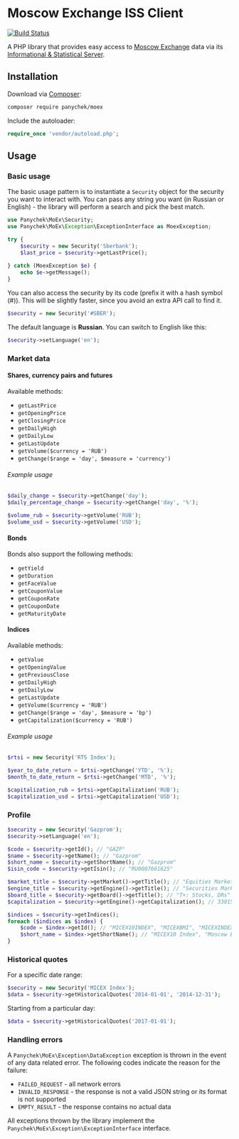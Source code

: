 Moscow Exchange ISS Client
=======================

[![Build Status](https://travis-ci.org/panychek/moex.svg?branch=master)](https://travis-ci.org/panychek/moex)

A PHP library that provides easy access to [Moscow Exchange](https://www.moex.com/) data via its [Informational & Statistical Server](https://www.moex.com/a2920).

## Installation

Download via [Composer](https://getcomposer.org):

```sh
composer require panychek/moex
```

Include the autoloader:

```php
require_once 'vendor/autoload.php';
```

## Usage

### Basic usage

The basic usage pattern is to instantiate a `Security` object for the security you want to interact with. You can pass any string you want (in Russian or English) - the library will perform a search and pick the best match.

```php
use Panychek\MoEx\Security;
use Panychek\MoEx\Exception\ExceptionInterface as MoexException;

try {
    $security = new Security('Sberbank');
    $last_price = $security->getLastPrice();
    
} catch (MoexException $e) {
    echo $e->getMessage();
}
```

You can also access the security by its code (prefix it with a hash symbol (#)). This will be slightly faster, since you avoid an extra API call to find it.

```php
$security = new Security('#SBER');
```

The default language is **Russian**. You can switch to English like this:

```php
$security->setLanguage('en');
```

### Market data

#### Shares, currency pairs and futures

Available methods:

* `getLastPrice`
* `getOpeningPrice`
* `getClosingPrice`
* `getDailyHigh`
* `getDailyLow`
* `getLastUpdate`
* `getVolume($currency = 'RUB')`
* `getChange($range = 'day', $measure = 'currency')`

###### Example usage

```php
$daily_change = $security->getChange('day');
$daily_percentage_change = $security->getChange('day', '%');

$volume_rub = $security->getVolume('RUB');
$volume_usd = $security->getVolume('USD');
```

#### Bonds

Bonds also support the following methods:

* `getYield`
* `getDuration`
* `getFaceValue`
* `getCouponValue`
* `getCouponRate`
* `getCouponDate`
* `getMaturityDate`

#### Indices

Available methods:

* `getValue`
* `getOpeningValue`
* `getPreviousClose`
* `getDailyHigh`
* `getDailyLow`
* `getLastUpdate`
* `getVolume($currency = 'RUB')`
* `getChange($range = 'day', $measure = 'bp')`
* `getCapitalization($currency = 'RUB')`

###### Example usage

```php
$rtsi = new Security('RTS Index');

$year_to_date_return = $rtsi->getChange('YTD', '%');
$month_to_date_return = $rtsi->getChange('MTD', '%');

$capitalization_rub = $rtsi->getCapitalization('RUB');
$capitalization_usd = $rtsi->getCapitalization('USD');
```

### Profile

```php
$security = new Security('Gazprom');
$security->setLanguage('en');

$code = $security->getId(); // "GAZP"
$name = $security->getName(); // "Gazprom"
$short_name = $security->getShortName(); // "Gazprom"
$isin_code = $security->getIsin(); // "RU0007661625"

$market_title = $security->getMarket()->getTitle(); // "Equities Market"
$engine_title = $security->getEngine()->getTitle(); // "Securities Market"
$board_title = $security->getBoard()->getTitle(); // "T+: Stocks, DRs"
$capitalization = $security->getEngine()->getCapitalization(); // 33015281259414 RUB

$indices = $security->getIndices();
foreach ($indices as $index) {
    $code = $index->getId(); // "MICEX10INDEX", "MICEXBMI", "MICEXINDEXCF", etc.
    $short_name = $index->getShortName(); // "MICEX10 Index", "Moscow Exchange Broad Market Index", "MICEX Index", etc.
}
```

### Historical quotes

For a specific date range:

```php
$security = new Security('MICEX Index');
$data = $security->getHistoricalQuotes('2014-01-01', '2014-12-31');
```

Starting from a particular day:

```php
$data = $security->getHistoricalQuotes('2017-01-01');
```

### Handling errors
A `Panychek\MoEx\Exception\DataException` exception is thrown in the event of any data related error.
The following codes indicate the reason for the failure:

 * `FAILED_REQUEST` - all network errors
 * `INVALID_RESPONSE` - the response is not a valid JSON string or its format is not supported
 * `EMPTY_RESULT` - the response contains no actual data

All exceptions thrown by the library implement the `Panychek\MoEx\Exception\ExceptionInterface` interface.